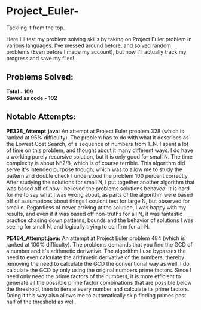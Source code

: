 # Project_Euler-
Tackling it from the top. 

Here I'll test my problem solving skills by taking on Project Euler problem in various languages. 
I've messed around before, and solved random problems (Even before I made my account), but now I'll actually track my progress and save my files!

## Problems Solved:
**Total - 109**
<br>**Saved as code - 102**

## Notable Attempts:

**PE328_Attempt.java:** An attempt at Project Euler problem 328 (which is ranked at 95% difficulty). The problem has to do with what it describes as the Lowest Cost Search, of a sequence of numbers from 1..N. I spent a lot of time on this problem, and thought about it many different ways. I do have a working purely recursive solution, but it is only good for small N. The time complexity is about N^2/8, which is of course terrible. This algorithm did serve it's intended purpose though, which was to allow me to study the pattern and double check I understood the problem 100 percent correctly. After studying the solutions for small N, I put together another algorithm that was based off of how I believed the problems solutions behaved. 
It is hard for me to say what I was wrong about, as parts of the algorithm were based off of assumptions about things I couldnt test for large N, but observed for small n. Regardless of never arriving at the solution, I was happy with my results, and even if it was based off non-truths for all N, it was fantastic practice chasing down patterns, bounds and the behavior of solutions I was seeing for small N, and logically trying to confirm for all N.  

**PE484_Attempt.java:** An attempt at Project Euler problem 484 (which is ranked at 100% difficulty). The problems demands that you find the GCD of a number and it's arithmetic derivative. The algorithm I use bypasses the need to even calculate the arithmetic derivative of the numbers, thereby removing the need to calculate the GCD the conventional way as well. I do calculate the GCD by only using the original numbers prime factors. Since I need only need the prime factors of the numbers, it is more efficient to generate all the possible prime factor combinations that are possible below the threshold, then to iterate every number and calculate its prime factors. Doing it this way also allows me to automatically skip finding primes past half of the threshold as well.
